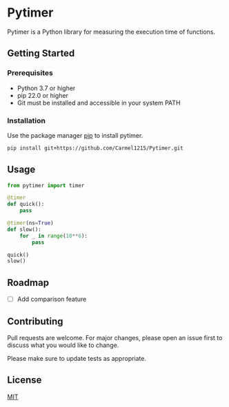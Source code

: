 # Pytimer

Pytimer is a Python library for measuring the execution time of functions. 

## Getting Started

### Prerequisites

- Python 3.7 or higher
- pip 22.0 or higher
- Git must be installed and accessible in your system PATH

### Installation

Use the package manager [pip](https://pip.pypa.io/en/stable/) to install pytimer.

```bash
pip install git+https://github.com/Carmel1215/Pytimer.git
```

## Usage

```python
from pytimer import timer

@timer
def quick():
    pass

@timer(ns=True)
def slow():
    for _ in range(10**6):
        pass

quick()
slow()
```

## Roadmap

- [ ] Add comparison feature

## Contributing

Pull requests are welcome. For major changes, please open an issue first
to discuss what you would like to change.

Please make sure to update tests as appropriate.

## License

[MIT](https://choosealicense.com/licenses/mit/)
